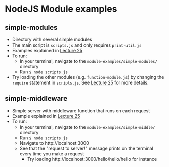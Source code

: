 # NodeJS Module examples

## simple-modules
- Directory with several simple modules
- The main script is `scripts.js` and only requires `print-util.js`
- Examples explained in [Lecture 25](https://docs.google.com/presentation/d/12ReR7wEcABB6uYm027hlEisiGfEHFm_dHBlkFTlKf84/edit#slide=id.g22b40c325b_0_722)
- To run:
  - In your terminal, navigate to the `module-examples/simple-modules/` directory
  - Run `$ node scripts.js`
- Try loading the other modules (e.g. `function-module.js`) by changing the `require` statement in `scripts.js`. See [Lecture 25](https://docs.google.com/presentation/d/12ReR7wEcABB6uYm027hlEisiGfEHFm_dHBlkFTlKf84/edit#slide=id.g22b40c325b_0_722) for more details.

## simple-middleware
- Simple server with middleware function that runs on each request
- Example explained in [Lecture 25](https://docs.google.com/presentation/d/12ReR7wEcABB6uYm027hlEisiGfEHFm_dHBlkFTlKf84/edit#slide=id.g22b40c325b_0_722)
- To run:
  - In your terminal, navigate to the `module-examples/simple-middle/` directory
  - Run `$ node scripts.js`
  - Navigate to http://localhost:3000
  - See that the "request to server!" message prints on the terminal every time you make a request
    - Try loading http://localhost:3000/hello/hello/hello for instance
